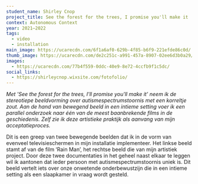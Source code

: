 ```yaml
---
student_name: Shirley Cnop
project_title: See the forest for the trees, I promise you'll make it
context: Autonomous Context
year: 2021—2022
tags:
  - video
  - installation
main_image: https://ucarecdn.com/6f1a6af0-629b-4f85-b6f9-221efde86c0d/
thumb_image: https://ucarecdn.com/de2c251c-a991-457a-8907-02ee6d3b0a29/
images:
  - https://ucarecdn.com/77b4f559-0ddc-40e9-8e72-4ccfb9f1c5dc/
social_links:
  - https://shirleycnop.wixsite.com/fotofolio/
---
```

*Met 'See the forest for the trees, I'll promise you'll make it' neem ik de stereotiepe beeldvorming over autismespectrumstoornis met een korreltje zout. Aan de hand van bewegend beeld in een intieme setting voer ik een parallel onderzoek naar één van de meest baanbrekende films in de geschiedenis. Zelf zie ik deze artistieke praktijk als aanvang van mijn acceptatieproces.*

Dit is een greep van twee bewegende beelden dat ik in de vorm van evenveel televisieschermen in mijn installatie implementeer. Het linkse beeld stamt af van de film ‘Rain Man’, het rechtse beeld die van mijn artistiek project. Door deze twee documentaties in het geheel naast elkaar te leggen wil ik aantonen dat ieder persoon met autismespectrumstoornis uniek is. Dit beeld vertelt iets over onze onwetende onderbewustzijn die in een intieme setting als een slaapkamer in vraag wordt gesteld.